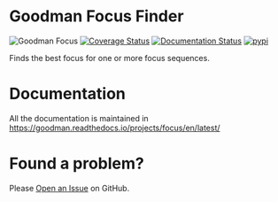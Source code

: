 


# Goodman Focus Finder

![Goodman Focus](https://github.com/soar-telescope/goodman_focus/workflows/Goodman%20Focus/badge.svg)
[![Coverage Status](https://coveralls.io/repos/github/soar-telescope/goodman_focus/badge.svg?branch=master)](https://coveralls.io/github/soar-telescope/goodman_focus?branch=master)
[![Documentation Status](https://readthedocs.org/projects/goodman-focus/badge/?version=latest)](https://goodman-focus.readthedocs.io/en/latest/?badge=latest)
[![pypi](https://img.shields.io/pypi/v/goodman_focus.svg?style=flat)](https://pypi.org/project/goodman-focus/)

Finds the best focus for one or more focus sequences.

# Documentation

All the documentation is maintained in https://goodman.readthedocs.io/projects/focus/en/latest/

# Found a problem?

Please [Open an Issue](https://github.com/soar-telescope/goodman_focus/issues) on
GitHub.